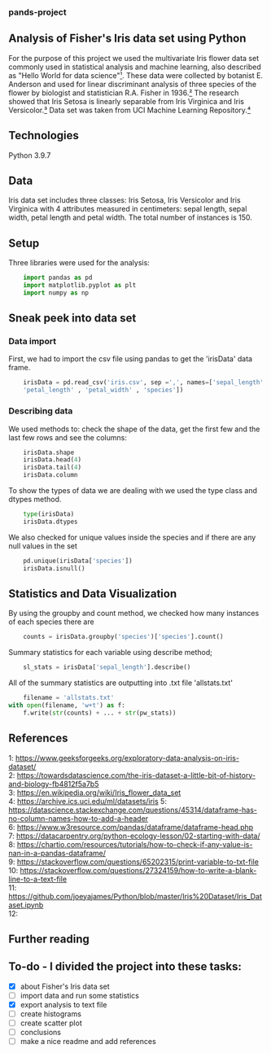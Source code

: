 ### pands-project
## Analysis of Fisher's Iris data set using Python 
For the purpose of this project we used the multivariate Iris flower data set commonly used in statistical analysis and machine learning, also described as "Hello World for data science"[¹][1]. These data were collected by botanist E. Anderson and used for linear discriminant analysis of three species of the flower by biologist and statistician R.A. Fisher in 1936.[²][2] The research showed that Iris Setosa is linearly separable from Iris Virginica and Iris Versicolor.[³][3] Data set was taken from UCI Machine Learning Repository.[⁴][4]

## Technologies
Python 3.9.7

## Data 
Iris data set includes three classes: Iris Setosa, Iris Versicolor and Iris Virginica with 4 attributes measured in centimeters: sepal length, sepal width, petal length and petal width. The total number of instances is 150.

## Setup
Three libraries were used for the analysis:
```python
    import pandas as pd
    import matplotlib.pyplot as plt
    import numpy as np
```

## Sneak peek into data set 
### Data import
First, we had to import the csv file using pandas to get the 'irisData' data frame.
```python
    irisData = pd.read_csv('iris.csv', sep =',', names=['sepal_length' , 'sepal_width' , 
    'petal_length' , 'petal_width' , 'species'])
```
### Describing data
We used methods to: check the shape of the data, get the first few and the last few rows and see the columns: 
```python
    irisData.shape
    irisData.head(4)
    irisData.tail(4)
    irisData.column
```

To show the types of data we are dealing with we used the type class and dtypes method.
```python
    type(irisData)
    irisData.dtypes
```

We also checked for unique values inside the species and if there are any null values in the set
```python
    pd.unique(irisData['species'])
    irisData.isnull()
```

## Statistics and Data Visualization 
By using the groupby and count method, we checked how many instances of each species there are
```python 
    counts = irisData.groupby('species')['species'].count()
```

Summary statistics for each variable using describe method; 
```python
    sl_stats = irisData['sepal_length'].describe()
```

All of the summary statistics are outputting into .txt file 'allstats.txt'
```python
    filename = 'allstats.txt'
with open(filename, 'w+t') as f:
    f.write(str(counts) + ... + str(pw_stats))
```

## References
[1]: https://www.geeksforgeeks.org/exploratory-data-analysis-on-iris-dataset/        
[2]: https://towardsdatascience.com/the-iris-dataset-a-little-bit-of-history-and-biology-fb4812f5a7b5    
[3]: https://en.wikipedia.org/wiki/Iris_flower_data_set  
[4]: https://archive.ics.uci.edu/ml/datasets/iris    

1:  https://www.geeksforgeeks.org/exploratory-data-analysis-on-iris-dataset/  
2:  https://towardsdatascience.com/the-iris-dataset-a-little-bit-of-history-and-biology-fb4812f5a7b5  
3:  https://en.wikipedia.org/wiki/Iris_flower_data_set  
4:  https://archive.ics.uci.edu/ml/datasets/iris
5:  https://datascience.stackexchange.com/questions/45314/dataframe-has-no-column-names-how-to-add-a-header  
6:  https://www.w3resource.com/pandas/dataframe/dataframe-head.php  
7:  https://datacarpentry.org/python-ecology-lesson/02-starting-with-data/  
8:  https://chartio.com/resources/tutorials/how-to-check-if-any-value-is-nan-in-a-pandas-dataframe/  
9:  https://stackoverflow.com/questions/65202315/print-variable-to-txt-file    
10: https://stackoverflow.com/questions/27324159/how-to-write-a-blank-line-to-a-text-file  
11: https://github.com/joeyajames/Python/blob/master/Iris%20Dataset/Iris_Dataset.ipynb  
12: 


## Further reading


## To-do - I divided the project into these tasks:
- [x] about Fisher's Iris data set
- [ ] import data and run some statistics
- [x] export analysis to text file
- [ ] create histograms
- [ ] create scatter plot
- [ ] conclusions 
- [ ] make a nice readme and add references
